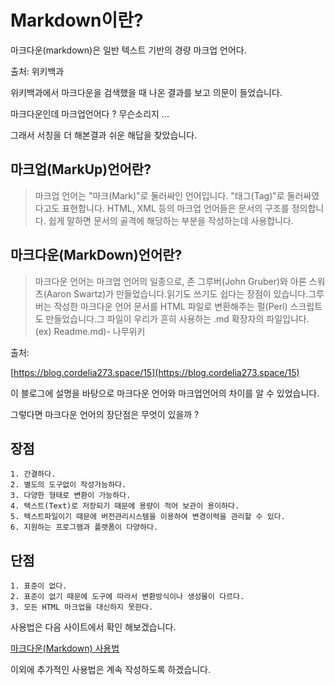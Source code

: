 # Markdown이란?

마크다운(markdown)은 일반 텍스트 기반의 경량 마크업 언어다.

출처: 위키백과

위키백과에서 마크다운을 검색했을 때 나온 결과를 보고 의문이 들었습니다.

마크다운인데 마크업언어다 ? 무슨소리지 ...

그래서 서칭을 더 해본결과 쉬운 해답을 찾았습니다.

## **마크업(MarkUp)언어란?**

> 마크업 언어는 "마크(Mark)"로 둘러싸인 언어입니다. "태그(Tag)"로 둘러싸였다고도 표현합니다. HTML, XML 등의 마크업 언어들은 문서의 구조를 정의합니다. 쉽게 말하면 문서의 골격에 해당하는 부분을 작성하는데 사용합니다.

## 마크다운(MarkDown)언어란?

> 마크다운 언어는 마크업 언어의 일종으로, 존 그루버(John Gruber)와 아론 스워츠(Aaron Swartz)가 만들었습니다.읽기도 쓰기도 쉽다는 장점이 있습니다.그루버는 작성한 마크다운 언어 문서를 HTML 파일로 변환해주는 펄(Perl) 스크립트도 만들었습니다.그 파일이 우리가 흔히 사용하는 .md 확장자의 파일입니다. (ex) Readme.md)- 나무위키

출처:

[https://blog.cordelia273.space/15](https://blog.cordelia273.space/15)

이 블로그에 설명을 바탕으로 마크다운 언어와 마크업언어의 차이를 알 수 있었습니다.

그렇다면 마크다운 언어의 장단점은 무엇이 있을까 ?

## 장점

```
1. 간결하다.
2. 별도의 도구없이 작성가능하다.
3. 다양한 형태로 변환이 가능하다.
4. 텍스트(Text)로 저장되기 때문에 용량이 적어 보관이 용이하다.
5. 텍스트파일이기 때문에 버전관리시스템을 이용하여 변경이력을 관리할 수 있다.
6. 지원하는 프로그램과 플랫폼이 다양하다.
```

## 단점

```
1. 표준이 없다.
2. 표준이 없기 때문에 도구에 따라서 변환방식이나 생성물이 다르다.
3. 모든 HTML 마크업을 대신하지 못한다.
```

사용법은 다음 사이트에서 확인 해보겠습니다.

[마크다운(Markdown) 사용법](https://gist.github.com/ihoneymon/652be052a0727ad59601)

이외에 추가적인 사용법은 계속 작성하도록 하겠습니다.
